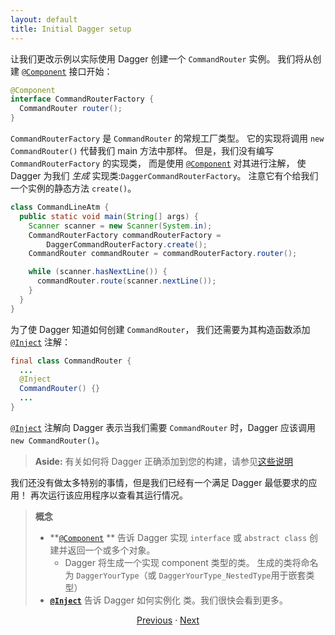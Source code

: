 ```yaml
---
layout: default
title: Initial Dagger setup
---
```


让我们更改示例以实际使用 Dagger 创建一个 `CommandRouter` 实例。
我们将从创建 [`@Component`] 接口开始：

```java
@Component
interface CommandRouterFactory {
  CommandRouter router();
}
```

`CommandRouterFactory` 是 `CommandRouter` 的常规工厂类型。
它的实现将调用 `new CommandRouter()` 代替我们 main 方法中那样。
但是，我们没有编写 `CommandRouterFactory` 的实现类，
而是使用 [`@Component`] 对其进行注解，
使 Dagger 为我们 _生成_  实现类:`DaggerCommandRouterFactory`。
注意它有个给我们一个实例的静态方法 `create()`。

```java
class CommandLineAtm {
  public static void main(String[] args) {
    Scanner scanner = new Scanner(System.in);
    CommandRouterFactory commandRouterFactory =
        DaggerCommandRouterFactory.create();
    CommandRouter commandRouter = commandRouterFactory.router();

    while (scanner.hasNextLine()) {
      commandRouter.route(scanner.nextLine());
    }
  }
}
```

为了使 Dagger 知道如何创建 `CommandRouter`，
我们还需要为其构造函数添加 [`@Inject`] 注解：

```java
final class CommandRouter {
  ...
  @Inject
  CommandRouter() {}
  ...
}
```

[`@Inject`] 注解向 Dagger 表示当我们需要
`CommandRouter` 时，Dagger 应该调用 `new CommandRouter()`。

> **Aside:** 有关如何将 Dagger 正确添加到您的构建，请参见[这些说明]

[这些说明]: https://github.com/google/dagger#installation

我们还没有做太多特别的事情，但是我们已经有一个满足 Dagger 最低要求的应用！
再次运行该应用程序以查看其运行情况。

> **概念**
>
> *   **[`@Component`] ** 告诉 Dagger 实现 `interface` 或 `abstract
>     class` 创建并返回一个或多个对象。
>     * Dagger 将生成一个实现 component 类型的类。
>     生成的类将命名为 `DaggerYourType`（或
>     `DaggerYourType_NestedType`用于嵌套类型）
> *   **[`@Inject`]** 告诉 Dagger 如何实例化
>    类。我们很快会看到更多。

<section style="text-align: center" markdown="1">

[Previous](01-setup) · [Next](03-first-command)

</section>

[`@Component`]: https://dagger.dev/api/latest/dagger/Component.html
[`@Inject`]: http://docs.oracle.com/javaee/7/api/javax/inject/Inject.html
